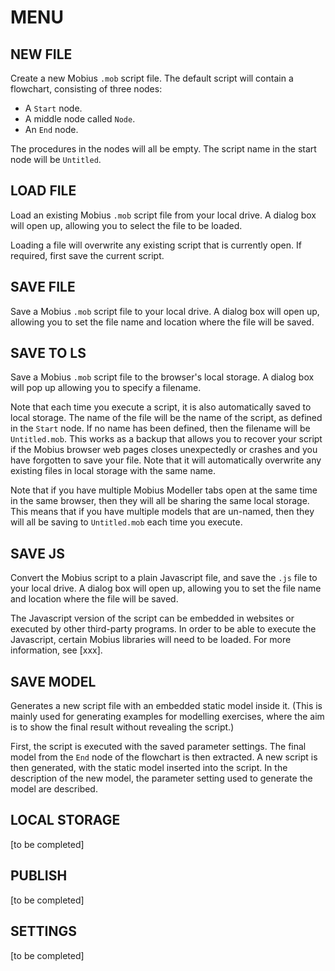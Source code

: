 # MENU

## NEW FILE

Create a new Mobius `.mob` script file. The default script will contain a flowchart, consisting of three nodes:
* A `Start` node.
* A middle node called `Node`. 
* An `End` node. 

The procedures in the nodes will all be empty. The script name in the start node will be `Untitled`.

## LOAD FILE

Load an existing Mobius `.mob` script file from your local drive. A dialog box will open up, allowing you to select the file to be loaded.

Loading a file will overwrite any existing script that is currently open. If required, first save the current script.

## SAVE FILE

Save a Mobius `.mob` script file to your local drive. A dialog box will open up, allowing you to set the file name and location where the file will be saved.

## SAVE TO LS

Save a Mobius `.mob` script file to the browser's local storage. A dialog box will pop up allowing you to specify a filename.

Note that each time you execute a script, it is also automatically saved to local storage. The name of the file will be the name of the script, as defined in the `Start` node. If no name has been defined, then the filename will be `Untitled.mob`. This works as a backup that allows you to recover your script if the Mobius browser web pages closes unexpectedly or crashes and you have forgotten to save your file. Note that it will automatically overwrite any existing files in local storage with the same name.

Note that if you have multiple Mobius Modeller tabs open at the same time in the same browser, then they will all be sharing the same local storage. This means that if you have multiple models that are un-named, then they will all be saving to `Untitled.mob` each time you execute.

## SAVE JS

Convert the Mobius script to a plain Javascript file, and save the `.js` file to your local drive. A dialog box will open up, allowing you to set the file name and location where the file will be saved.

The Javascript version of the script can be embedded in websites or executed by other third-party programs. In order to be able to execute the Javascript, certain Mobius libraries will need to be loaded. For more information, see [xxx].

## SAVE MODEL

Generates a new script file with an embedded static model inside it. (This is mainly used for generating examples for modelling exercises, where the aim is to show the final result without revealing the script.)

First, the script is executed with the saved parameter settings. The final model from the `End` node of the flowchart is then extracted. A new script is then generated, with the static model inserted into the script. In the description of the new model, the parameter setting used to generate the model are described.

## LOCAL STORAGE

[to be completed]

## PUBLISH

[to be completed]

## SETTINGS

[to be completed]

